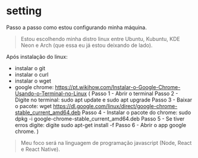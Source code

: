 # setting
Passo a passo como estou configurando minha máquina.

> Estou escolhendo minha distro linux entre Ubuntu, Kubuntu, KDE Neon e Arch (que essa eu já estou deixando de lado).

Após instalação do linux:
 - instalar o git
 - instalar o curl
 - instalar o wget
 - google chrome: https://pt.wikihow.com/Instalar-o-Google-Chrome-Usando-o-Terminal-no-Linux (
   Passo 1 - Abrir o terminal
   Passo 2 - Digite no terminal: sudo apt update e sudo apt upgrade
   Passo 3 - Baixar o pacote: wget https://dl.google.com/linux/direct/google-chrome-stable_current_amd64.deb
   Passo 4 - Instalar o pacote do chrome: sudo dpkg -i google-chrome-stable_current_amd64.deb
   Passo 5 - Se tiver erros digite: digite sudo apt-get install -f
   Passo 6 - Abrir o app google chrome.
 )
 



> Meu foco será na linguagem de programação javascript (Node, React e React Native).
